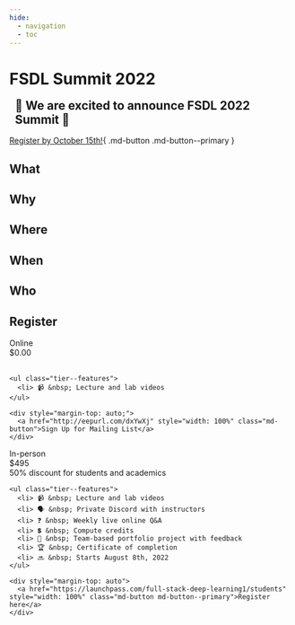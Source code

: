 ```yaml
---
hide:
  - navigation
  - toc
---
```


# FSDL Summit 2022

<div class="md-banner announce"  markdown>
<h2 style="margin: 16px 10px;"> 🚀  We are excited to announce FSDL 2022 Summit 🚀 </h2>

[Register by October 15th!](#register){ .md-button .md-button--primary }

</div>

## What

## Why

## Where

## When

## Who

## Register

<div class="pricing">
  <div class="tier">
    <div class="tier--header">Online</div>
    <div class="tier--price">
      $0.00
    </div>
    <div class="tier--priceCaption" style="visibility: hidden;">
    <!-- hidden but present to align the two tiers -->
      <div>50% discount for students</div>
    </div>

    <ul class="tier--features">
      <li> 📹 &nbsp; Lecture and lab videos
    </ul>

    <div style="margin-top: auto;">
      <a href="http://eepurl.com/dxYwXj" style="width: 100%" class="md-button">Sign Up for Mailing List</a>
    </div>

  </div>
  <div class="tier">
    <div class="tier--header">In-person</div>
    <div class="tier--price">
      <span>$495</span>
    </div>
    <div class="tier--priceCaption">
      <div>50% discount for students and academics</div>
    </div>

    <ul class="tier--features">
      <li> 📹 &nbsp; Lecture and lab videos
      <li> 🗣 &nbsp; Private Discord with instructors
      <li> ❓ &nbsp; Weekly live online Q&A
      <li> 💲 &nbsp; Compute credits
      <li> 🎨 &nbsp; Team-based portfolio project with feedback
      <li> 🏆 &nbsp; Certificate of completion
      <li> 🔜 &nbsp; Starts August 8th, 2022
    </ul>

    <div style="margin-top: auto">
      <a href="https://launchpass.com/full-stack-deep-learning1/students" style="width: 100%" class="md-button md-button--primary">Register here</a>
    </div>

  </div>
</div>
